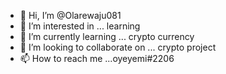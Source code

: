 - 👋 Hi, I’m @Olarewaju081
- 👀 I’m interested in ... learning
- 🌱 I’m currently learning ... crypto currency
- 💞️ I’m looking to collaborate on ... crypto project
- 📫 How to reach me ...oyeyemi#2206

<!---
Olarewaju081/Olarewaju081 is a ✨ special ✨ repository because its `README.md` (this file) appears on your GitHub profile.
You can click the Preview link to take a look at your changes.
--->
